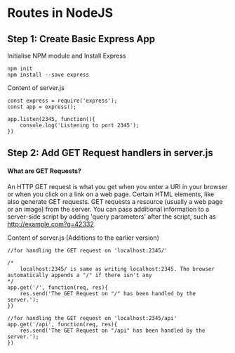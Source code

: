 # Routes in NodeJS

## Step 1: Create Basic Express App

Initialise NPM module and Install Express

	npm init
	npm install --save express 

Content of server.js

	const express = require('express');
	const app = express();
	
	app.listen(2345, function(){
		console.log('Listening to port 2345');
	})	


## Step 2: Add GET Request handlers in server.js

#### What are GET Requests?
An HTTP GET request is what you get when you enter a URI in your browser or when you click on a link on a web page. Certain HTML elements, like <img> also generate GET requests. GET requests a resource (usually a web page or an image) from the server. You can pass additional information to a server-side script by adding 'query parameters' after the script, such as http://example.com?q=42332.

Content of server.js (Additions to the earlier version)


	
	//for handling the GET request on 'localhost:2345/' 
	
	/*
		localhost:2345/ is same as writing localhost:2345. The browser automatically appends a "/" if there isn't any
	*/
	app.get('/', function(req, res){
		res.send('The GET Request on "/" has been handled by the server.');
	})

	//for handling the GET request on 'localhost:2345/api'
	app.get('/api', function(req, res){
		res.send('The GET Request on "/api" has been handled by the server.');
	})




